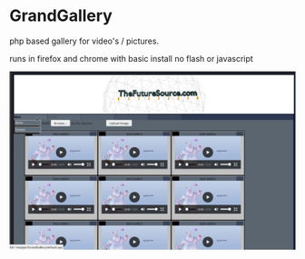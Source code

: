 # GrandGallery
php based gallery for video's / pictures.

runs in firefox and chrome with basic install no flash or javascript

![alt tag](Screenshot_20190220_181905.png)

